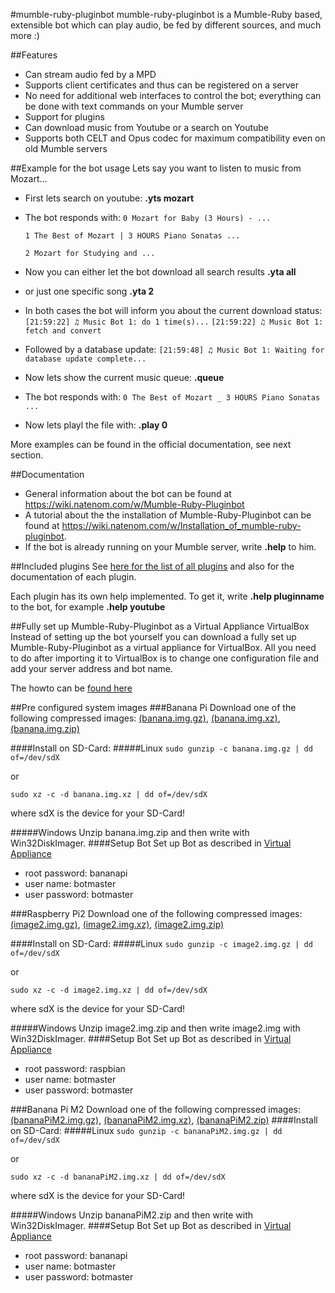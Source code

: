 #mumble-ruby-pluginbot
mumble-ruby-pluginbot is a Mumble-Ruby based, extensible bot which can play audio, be fed by different sources, and much more :)

##Features
- Can stream audio fed by a MPD
- Supports client certificates and thus can be registered on a server
- No need for additional web interfaces to control the bot; everything can be done with text commands on your Mumble server
- Support for plugins
- Can download music from Youtube or a search on Youtube
- Supports both CELT and Opus codec for maximum compatibility even on old Mumble servers

##Example for the bot usage
Lets say you want to listen to music from Mozart...

* First lets search on youtube:
    **.yts mozart**
* The bot responds with:
    ```0 Mozart for Baby (3 Hours) - ...```

    ```1 The Best of Mozart | 3 HOURS Piano Sonatas ...```
    
    ```2 Mozart for Studying and ...```
    
* Now you can either let the bot download all search results
    **.yta all**
* or just one specific song
    **.yta 2**
* In both cases the bot will inform you about the current download status:
    ```[21:59:22] ♫ Music Bot 1: do 1 time(s)...```
    ```[21:59:22] ♫ Music Bot 1: fetch and convert```
* Followed by a database update:
    ```[21:59:48] ♫ Music Bot 1: Waiting for database update complete...```
* Now lets show the current music queue:
    **.queue**
* The bot responds with:
    ```0 The Best of Mozart _ 3 HOURS Piano Sonatas ...```
* Now lets playl the file with:
    **.play 0**

More examples can be found in the official documentation, see next section.

##Documentation
* General information about the bot can be found at https://wiki.natenom.com/w/Mumble-Ruby-Pluginbot
* A tutorial about the the installation of Mumble-Ruby-Pluginbot can be found at https://wiki.natenom.com/w/Installation_of_mumble-ruby-pluginbot.
* If the bot is already running on your Mumble server, write **.help** to him.

##Included plugins
See [here for the list of all plugins](https://wiki.natenom.com/w/Category:Plugins_for_Mumble-Ruby-Pluginbot) and also for the documentation of each plugin.

Each plugin has its own help implemented. To get it, write **.help pluginname** to the bot, for example **.help youtube**

##Fully set up Mumble-Ruby-Pluginbot as a Virtual Appliance VirtualBox
Instead of setting up the bot yourself you can download a fully set up Mumble-Ruby-Pluginbot as a virtual appliance for VirtualBox. All you need to do after importing it to VirtualBox is to change one configuration file and add your server address and bot name.

The howto can be [found here](https://wiki.natenom.com/w/VirtualBox_Appliance_for_Mumble-Ruby-Pluginbot)

##Pre configured system images
###Banana Pi 
Download one of the following compressed images:
[(banana.img.gz)](https://robingroppe.de/media/mumble-ruby-pluginbot/banana.img.gz), 
[(banana.img.xz)](https://robingroppe.de/media/mumble-ruby-pluginbot/banana.img.xz), 
[(banana.img.zip)](https://robingroppe.de/media/mumble-ruby-pluginbot/banana.img.zip) 

####Install on SD-Card:
#####Linux
`sudo gunzip -c banana.img.gz | dd of=/dev/sdX`

or

`sudo xz -c -d banana.img.xz | dd of=/dev/sdX`

where sdX is the device for your SD-Card!

#####Windows
Unzip banana.img.zip and then write with Win32DiskImager.
####Setup Bot
Set up Bot as described in [Virtual Appliance](https://wiki.natenom.com/w/VirtualBox_Appliance_for_Mumble-Ruby-Pluginbot)
- root password: bananapi
- user name:  botmaster
- user password: botmaster

###Raspberry Pi2
Download one of the following compressed images:
[(image2.img.gz)](https://robingroppe.de/media/mumble-ruby-pluginbot/image2.img.gz), 
[(image2.img.xz)](https://robingroppe.de/media/mumble-ruby-pluginbot/image2.img.xz), 
[(image2.img.zip)](https://robingroppe.de/media/mumble-ruby-pluginbot/image2.img.zip) 

####Install on SD-Card:
#####Linux
`sudo gunzip -c image2.img.gz | dd of=/dev/sdX`

or

`sudo xz -c -d image2.img.xz | dd of=/dev/sdX`

where sdX is the device for your SD-Card!

#####Windows
Unzip image2.img.zip and then write image2.img with Win32DiskImager.
####Setup Bot
Set up Bot as described in [Virtual Appliance](https://wiki.natenom.com/w/VirtualBox_Appliance_for_Mumble-Ruby-Pluginbot)
- root password: raspbian
- user name:  botmaster
- user password: botmaster

###Banana Pi M2
Download one of the following compressed images:
[(bananaPiM2.img.gz)](https://robingroppe.de/media/mumble-ruby-pluginbot/bananaPiM2.img.gz), 
[(bananaPiM2.img.xz)](https://robingroppe.de/media/mumble-ruby-pluginbot/bananaPiM2.img.xz), 
[(bananaPiM2.zip)](https://robingroppe.de/media/mumble-ruby-pluginbot/bananaPiM2.zip) 
####Install on SD-Card:
#####Linux
`sudo gunzip -c bananaPiM2.img.gz | dd of=/dev/sdX`

or

`sudo xz -c -d bananaPiM2.img.xz | dd of=/dev/sdX`

where sdX is the device for your SD-Card!

#####Windows
Unzip bananaPiM2.zip and then write with Win32DiskImager.
####Setup Bot
Set up Bot as described in [Virtual Appliance](https://wiki.natenom.com/w/VirtualBox_Appliance_for_Mumble-Ruby-Pluginbot)
- root password: bananapi
- user name:  botmaster
- user password: botmaster

